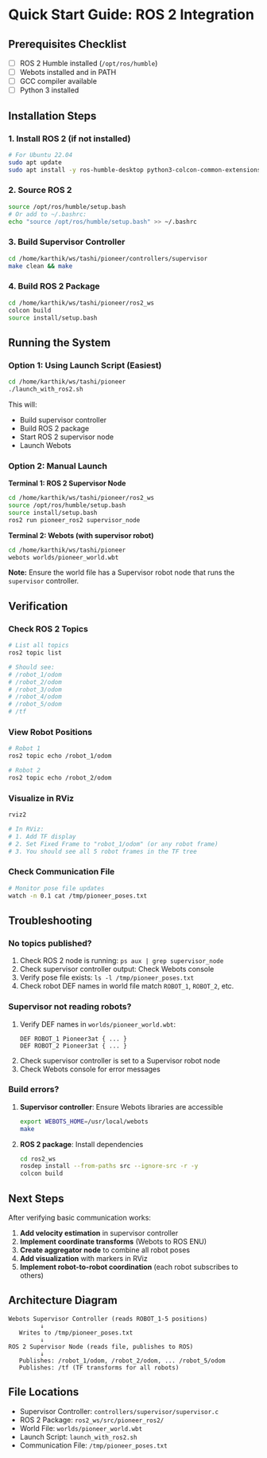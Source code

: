 # Quick Start Guide: ROS 2 Integration

## Prerequisites Checklist

- [ ] ROS 2 Humble installed (`/opt/ros/humble`)
- [ ] Webots installed and in PATH
- [ ] GCC compiler available
- [ ] Python 3 installed

## Installation Steps

### 1. Install ROS 2 (if not installed)

```bash
# For Ubuntu 22.04
sudo apt update
sudo apt install -y ros-humble-desktop python3-colcon-common-extensions
```

### 2. Source ROS 2

```bash
source /opt/ros/humble/setup.bash
# Or add to ~/.bashrc:
echo "source /opt/ros/humble/setup.bash" >> ~/.bashrc
```

### 3. Build Supervisor Controller

```bash
cd /home/karthik/ws/tashi/pioneer/controllers/supervisor
make clean && make
```

### 4. Build ROS 2 Package

```bash
cd /home/karthik/ws/tashi/pioneer/ros2_ws
colcon build
source install/setup.bash
```

## Running the System

### Option 1: Using Launch Script (Easiest)

```bash
cd /home/karthik/ws/tashi/pioneer
./launch_with_ros2.sh
```

This will:
- Build supervisor controller
- Build ROS 2 package
- Start ROS 2 supervisor node
- Launch Webots

### Option 2: Manual Launch

**Terminal 1: ROS 2 Supervisor Node**
```bash
cd /home/karthik/ws/tashi/pioneer/ros2_ws
source /opt/ros/humble/setup.bash
source install/setup.bash
ros2 run pioneer_ros2 supervisor_node
```

**Terminal 2: Webots (with supervisor robot)**
```bash
cd /home/karthik/ws/tashi/pioneer
webots worlds/pioneer_world.wbt
```

**Note:** Ensure the world file has a Supervisor robot node that runs the `supervisor` controller.

## Verification

### Check ROS 2 Topics

```bash
# List all topics
ros2 topic list

# Should see:
# /robot_1/odom
# /robot_2/odom
# /robot_3/odom
# /robot_4/odom
# /robot_5/odom
# /tf
```

### View Robot Positions

```bash
# Robot 1
ros2 topic echo /robot_1/odom

# Robot 2
ros2 topic echo /robot_2/odom
```

### Visualize in RViz

```bash
rviz2

# In RViz:
# 1. Add TF display
# 2. Set Fixed Frame to "robot_1/odom" (or any robot frame)
# 3. You should see all 5 robot frames in the TF tree
```

### Check Communication File

```bash
# Monitor pose file updates
watch -n 0.1 cat /tmp/pioneer_poses.txt
```

## Troubleshooting

### No topics published?

1. Check ROS 2 node is running: `ps aux | grep supervisor_node`
2. Check supervisor controller output: Check Webots console
3. Verify pose file exists: `ls -l /tmp/pioneer_poses.txt`
4. Check robot DEF names in world file match `ROBOT_1`, `ROBOT_2`, etc.

### Supervisor not reading robots?

1. Verify DEF names in `worlds/pioneer_world.wbt`:
   ```vrml
   DEF ROBOT_1 Pioneer3at { ... }
   DEF ROBOT_2 Pioneer3at { ... }
   ```
2. Check supervisor controller is set to a Supervisor robot node
3. Check Webots console for error messages

### Build errors?

1. **Supervisor controller**: Ensure Webots libraries are accessible
   ```bash
   export WEBOTS_HOME=/usr/local/webots
   make
   ```

2. **ROS 2 package**: Install dependencies
   ```bash
   cd ros2_ws
   rosdep install --from-paths src --ignore-src -r -y
   colcon build
   ```

## Next Steps

After verifying basic communication works:

1. **Add velocity estimation** in supervisor controller
2. **Implement coordinate transforms** (Webots to ROS ENU)
3. **Create aggregator node** to combine all robot poses
4. **Add visualization** with markers in RViz
5. **Implement robot-to-robot coordination** (each robot subscribes to others)

## Architecture Diagram

```
Webots Supervisor Controller (reads ROBOT_1-5 positions)
         ↓
   Writes to /tmp/pioneer_poses.txt
         ↓
ROS 2 Supervisor Node (reads file, publishes to ROS)
         ↓
   Publishes: /robot_1/odom, /robot_2/odom, ... /robot_5/odom
   Publishes: /tf (TF transforms for all robots)
```

## File Locations

- Supervisor Controller: `controllers/supervisor/supervisor.c`
- ROS 2 Package: `ros2_ws/src/pioneer_ros2/`
- World File: `worlds/pioneer_world.wbt`
- Launch Script: `launch_with_ros2.sh`
- Communication File: `/tmp/pioneer_poses.txt`


